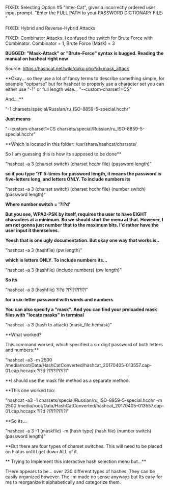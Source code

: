 FIXED: Selecting Option #5 "Inter-Cat", gives a incorrectly ordered user input prompt. "Enter the FULL PATH to your PASSWORD DICTIONARY FILE: "

FIXED: Hybrid and Reverse-Hybrid Attacks

FIXED: Combinator Attacks. I confused the switch for Brute Force with Combinator. Combinator = 1, Brute Force (Mask) = 3

**BUGGED: "Mask-Attack" or "Brute-Force" syntax is bugged. Reading the manual on hashcat right now**

Source: https://hashcat.net/wiki/doku.php?id=mask_attack

**Okay... so they use a lot of fancy terms to describe something simple, for example "optparse" but for hashcat to properly use a character set you can either use "-1" or full length wise... "--custom-charset1=CS"

And....**

"-1 charsets/special/Russian/ru_ISO-8859-5-special.hcchr"

**Just means**

"--custom-charset1=CS charsets/special/Russian/ru_ISO-8859-5-special.hcchr"

**Which is located in this folder: /usr/share/hashcat/charsets/

So I am guessing this is how its supposed to be done**

"hashcat -a 3 (charset switch) (charset hcchr file) (password length)"

**so if you type '?l' 5-times for password length, it means the password is five-letters long, and letters ONLY. To include numbers its**

"hashcat -a 3 (charset switch) (charset hcchr file) (number switch) (password length)"

**Where number switch = '?l?d'**

**But you see, WPA2-PSK by itself, requires the user to have EIGHT characters at a minimum. So we should start the menu at that. However, I am not gonna just number that to the maximum bits. I'd rather have the user input it themselves.**

**Yeesh that is one ugly documentation. But okay one way that works is..**

"hashcat -a 3 (hashfile) (pw length)" 

**which is letters ONLY. To include numbers its...**

"hashcat -a 3 (hashfile) (include numbers) (pw length)"

**So its**

"hashcat -a 3 (hashfile) ?l?d ?l?l?l?l?l?l"

**for a six-letter password with words and numbers**

**You can also specify a "mask". And you can find your preloaded mask files with "locate masks" in terminal**

"hashcat -a 3 (hash to attack) (mask_file.hcmask)"


**What worked?

This command worked, which specified a six digit password of both letters and numbers:**

"hashcat -a3 -m 2500 /media/root/Data/HashCatConverted/hashcat_20170405-013557.cap-01.cap.hccapx ?l?d ?l?l?l?l?l?l"

**I should use the mask file method as a separate method. 

**This one worked too:

"hashcat -a3 -1 charsets/special/Russian/ru_ISO-8859-5-special.hcchr -m 2500 /media/root/Data/HashCatConverted/hashcat_20170405-013557.cap-01.cap.hccapx ?l?d ?l?l?l?l?l?l"

**So its...

"hashcat -a 3 -1 (maskfile) -m (hash type) (hash file) (number switch) (password length)"

**But there are four types of charset switches. This will need to be placed on hiatus until I get down ALL of it.

** Trying to Implement this interactive hash selection menu but...** 

THere appears to be... over 230 different types of hashes. They can be easily organized however. The -m made no sense anyways but Its easy for me to reorganize it alphabetically and categorize them.

